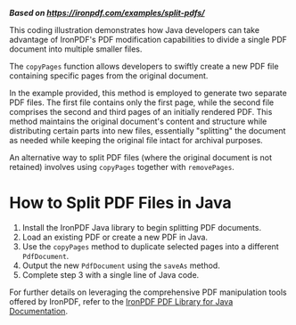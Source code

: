 ***Based on <https://ironpdf.com/examples/split-pdfs/>***

This coding illustration demonstrates how Java developers can take advantage of IronPDF's PDF modification capabilities to divide a single PDF document into multiple smaller files.

The `copyPages` function allows developers to swiftly create a new PDF file containing specific pages from the original document.

In the example provided, this method is employed to generate two separate PDF files. The first file contains only the first page, while the second file comprises the second and third pages of an initially rendered PDF. This method maintains the original document's content and structure while distributing certain parts into new files, essentially "splitting" the document as needed while keeping the original file intact for archival purposes.

An alternative way to split PDF files (where the original document is not retained) involves using `copyPages` together with `removePages`.

# How to Split PDF Files in Java

1. Install the IronPDF Java library to begin splitting PDF documents.
2. Load an existing PDF or create a new PDF in Java.
3. Use the `copyPages` method to duplicate selected pages into a different `PdfDocument`.
4. Output the new `PdfDocument` using the `saveAs` method.
5. Complete step 3 with a single line of Java code.

For further details on leveraging the comprehensive PDF manipulation tools offered by IronPDF, refer to the [IronPDF PDF Library for Java Documentation](https://ironpdf.com/java/getting-started/).